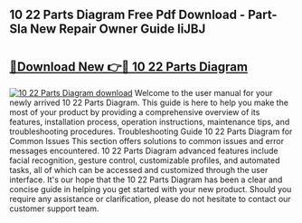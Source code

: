 ## 10 22 Parts Diagram Free Pdf Download - Part-Sla New Repair Owner Guide liJBJ

# <h2><a href="http://dfo61u.blite.top/?on=10+22+Parts+Diagram">🔗Download New 👉🔴 10 22 Parts Diagram</a></h2>

[![10 22 Parts Diagram download](https://i.imgur.com/lujVjoI.png)](http://dfo61u.blite.top/?on=10+22+Parts+Diagram)
Welcome to the user manual for your newly arrived 10 22 Parts Diagram. This guide is here to help you make the most of your product by providing a comprehensive overview of its features, installation process, operation instructions, maintenance tips, and troubleshooting procedures. Troubleshooting Guide 10 22 Parts Diagram for Common Issues This section offers solutions to common issues and error messages encountered. 10 22 Parts Diagram advanced features include facial recognition, gesture control, customizable profiles, and automated tasks, all of which can be accessed and customized through the user interface. It's our hope that the 10 22 Parts Diagram has been a clear and concise guide in helping you get started with your new product. Should you require any assistance or clarification, please do not hesitate to contact our customer support team.
